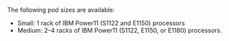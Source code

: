 The following pod sizes are available:
* Small: 1 rack of IBM Power11 (S1122 and E1150) processors
* Medium: 2–4 racks of IBM Power11 (S1122, E1150, or E1180) processors.
